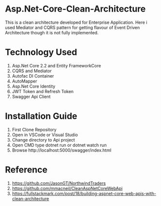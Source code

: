 # Asp.Net-Core-Clean-Architecture 
This is a clean architecture developed for Enterprise Application. Here i used Mediator and CQRS pattern for getting flavour of Event Driven Architecture though it is not fully implemented.

# Technology Used 
1. Asp.Net Core 2.2 and Entity FrameworkCore 
2. CQRS and Mediator 
3. Autofac DI Container 
4. AutoMapper 
5. Asp.Net Core Identity 
6. JWT Token and Refresh Token 
7. Swagger Api Client 

# Installation Guide 
1. First Clone Repository 
2. Open in VSCode or Visual Studio 
3. Change directory to Api project 
4. Open CMD type dotnet run or dotnet watch run 
5. Browse http://localhost:5000/swagger/index.html 

# Reference 
1. https://github.com/JasonGT/NorthwindTraders 
2. https://github.com/mmacneil/CleanAspNetCoreWebApi 
3. https://fullstackmark.com/post/18/building-aspnet-core-web-apis-with-clean-architecture